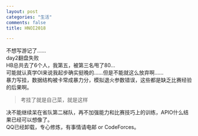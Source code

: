 ```yaml
---
layout: post
categories: "生活"
comments: false
title: HNOI2018

---
```


<p>不想写游记了……<br>
day2翻盘失败<br>
HB总共去了6个人，我第五，被第三名甩了80…<br>
可能就认真学OI来说我起步确实挺晚的……但是不能就这么放弃啊……<br>
暴力写挂，数据结构被卡常成暴力分，模拟退火参数错误，这些都是缺乏比赛经验的后果啊。</p>
<blockquote>
<p>考挂了就是自己菜，就是这样</p>
</blockquote>
<p>决不能继续呆在省队第二梯队，再不加强能力和比赛技巧上的训练，APIO什么结果已经可以想像了。<br>
QQ已经卸载，专心修炼，有事情请电邮 or CodeForces。</p>

